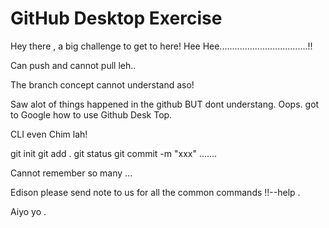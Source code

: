 # GitHub Desktop Exercise

Hey there , a big challenge to get to here!
Hee Hee...................................!!

Can push and cannot pull leh..

The branch concept cannot understand aso!

Saw alot of things happened in the github BUT dont understang.
Oops. got to Google how to use Github Desk Top.

CLI even Chim lah!

git init
git add .
git status
git commit -m "xxx"
.......

Cannot remember so many ...

Edison please send note to us for all the common commands !!--help .

Aiyo yo .
